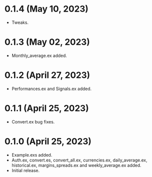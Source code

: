 # 0.1.4 (May 10, 2023)

* Tweaks.

# 0.1.3 (May 02, 2023)

* Monthly_average.ex added.

# 0.1.2 (April 27, 2023)

* Performances.ex and Signals.ex added.

# 0.1.1 (April 25, 2023)

* Convert.ex bug fixes.

# 0.1.0 (April 25, 2023)

* Example.exs added.
* Auth.ex, convert.es, convert_all.ex, currencies.ex, daily_average.ex, historical.ex, margins_spreads.ex and weekly_average.ex added.
* Initial release.
